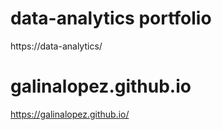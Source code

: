 # data-analytics portfolio
https://data-analytics/

# galinalopez.github.io
https://galinalopez.github.io/
